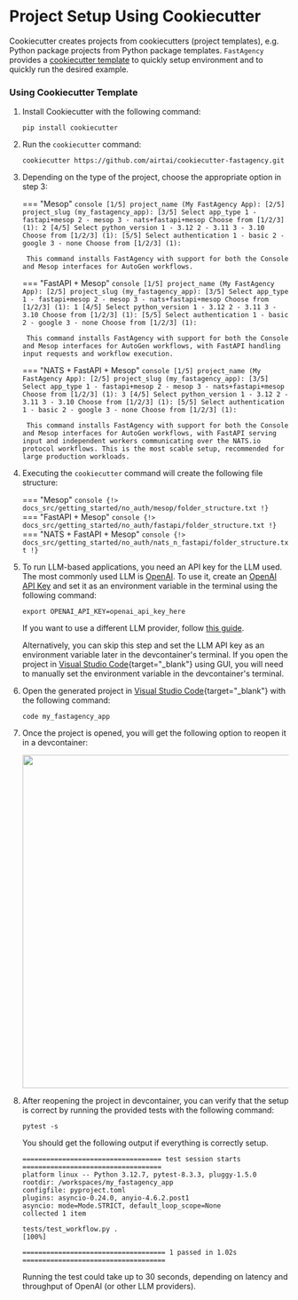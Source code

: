 # Project Setup Using Cookiecutter

Cookiecutter creates projects from cookiecutters (project templates), e.g. Python package projects from Python package templates. `FastAgency` provides a [cookiecutter template](https://github.com/airtai/cookiecutter-fastagency) to quickly setup environment and to quickly run the desired example.

### Using Cookiecutter Template

1. Install Cookiecutter with the following command:
    ```console
    pip install cookiecutter
    ```

2. Run the `cookiecutter` command:
    ```console
    cookiecutter https://github.com/airtai/cookiecutter-fastagency.git
    ```

3. Depending on the type of the project, choose the appropriate option in step 3:

    === "Mesop"
        ```console
        [1/5] project_name (My FastAgency App):
        [2/5] project_slug (my_fastagency_app):
        [3/5] Select app_type
            1 - fastapi+mesop
            2 - mesop
            3 - nats+fastapi+mesop
            Choose from [1/2/3] (1): 2
        [4/5] Select python_version
            1 - 3.12
            2 - 3.11
            3 - 3.10
            Choose from [1/2/3] (1):
        [5/5] Select authentication
            1 - basic
            2 - google
            3 - none
            Choose from [1/2/3] (1):
        ```

        This command installs FastAgency with support for both the Console and Mesop interfaces for AutoGen workflows.

    === "FastAPI + Mesop"
        ```console
        [1/5] project_name (My FastAgency App):
        [2/5] project_slug (my_fastagency_app):
        [3/5] Select app_type
            1 - fastapi+mesop
            2 - mesop
            3 - nats+fastapi+mesop
            Choose from [1/2/3] (1): 1
        [4/5] Select python_version
            1 - 3.12
            2 - 3.11
            3 - 3.10
            Choose from [1/2/3] (1):
        [5/5] Select authentication
            1 - basic
            2 - google
            3 - none
            Choose from [1/2/3] (1):
        ```

        This command installs FastAgency with support for both the Console and Mesop interfaces for AutoGen workflows, with FastAPI handling input requests and workflow execution.

    === "NATS + FastAPI + Mesop"
        ```console
        [1/5] project_name (My FastAgency App):
        [2/5] project_slug (my_fastagency_app):
        [3/5] Select app_type
            1 - fastapi+mesop
            2 - mesop
            3 - nats+fastapi+mesop
            Choose from [1/2/3] (1): 3
        [4/5] Select python_version
            1 - 3.12
            2 - 3.11
            3 - 3.10
            Choose from [1/2/3] (1):
        [5/5] Select authentication
            1 - basic
            2 - google
            3 - none
            Choose from [1/2/3] (1):
        ```

        This command installs FastAgency with support for both the Console and Mesop interfaces for AutoGen workflows, with FastAPI serving input and independent workers communicating over the NATS.io protocol workflows. This is the most scable setup, recommended for large production workloads.

4. Executing the `cookiecutter` command will create the following file structure:

    === "Mesop"
        ```console
        {!> docs_src/getting_started/no_auth/mesop/folder_structure.txt !}
        ```
    === "FastAPI + Mesop"
        ```console
        {!> docs_src/getting_started/no_auth/fastapi/folder_structure.txt !}
        ```
    === "NATS + FastAPI + Mesop"
        ```console
        {!> docs_src/getting_started/no_auth/nats_n_fastapi/folder_structure.txt !}
        ```

5. To run LLM-based applications, you need an API key for the LLM used. The most commonly used LLM is [OpenAI](https://platform.openai.com/docs/models). To use it, create an [OpenAI API Key](https://openai.com/index/openai-api/) and set it as an environment variable in the terminal using the following command:

    ```console
    export OPENAI_API_KEY=openai_api_key_here
    ```

    If you want to use a different LLM provider, follow [this guide](https://fastagency.ai/latest/user-guide/runtimes/autogen/using_non_openai_models/).

    Alternatively, you can skip this step and set the LLM API key as an environment variable later in the devcontainer's terminal. If you open the project in [Visual Studio Code](https://code.visualstudio.com/){target="_blank"} using GUI, you will need to manually set the environment variable in the devcontainer's terminal.

6. Open the generated project in [Visual Studio Code](https://code.visualstudio.com/){target="_blank"} with the following command:
    ```console
    code my_fastagency_app
    ```

7. Once the project is opened, you will get the following option to reopen it in a devcontainer:

    <img src="../getting-started/images/reopen-in-container.png" width="600" class="center">

8. After reopening the project in devcontainer, you can verify that the setup is correct by running the provided tests with the following command:

    ```console
    pytest -s
    ```

    You should get the following output if everything is correctly setup.
    ```console
    =================================== test session starts ===================================
    platform linux -- Python 3.12.7, pytest-8.3.3, pluggy-1.5.0
    rootdir: /workspaces/my_fastagency_app
    configfile: pyproject.toml
    plugins: asyncio-0.24.0, anyio-4.6.2.post1
    asyncio: mode=Mode.STRICT, default_loop_scope=None
    collected 1 item

    tests/test_workflow.py .                                                            [100%]

    ==================================== 1 passed in 1.02s ====================================
    ```

    Running the test could take up to 30 seconds, depending on latency and throughput of OpenAI (or other LLM providers).
